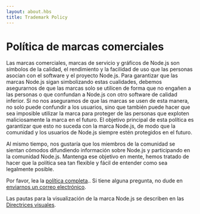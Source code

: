 ```yaml
---
layout: about.hbs
title: Trademark Policy
---
```

# Política de marcas comerciales

Las marcas comerciales, marcas de servicio y gráficos de Node.js son símbolos de 
la calidad, el rendimiento y la facilidad de uso que las personas asocian con el 
software y el proyecto Node.js. Para garantizar que las marcas Node.js sigan simbolizando 
estas cualidades, debemos asegurarnos de que las marcas solo se utilicen de 
forma que no engañen a las personas o que confundan a Node.js con otro software 
de calidad inferior. Si no nos aseguramos de que las marcas se usen de esta manera, 
no solo puede confundir a los usuarios, sino que también puede hacer que sea imposible 
utilizar la marca para proteger de las personas que exploten maliciosamente la marca 
en el futuro. El objetivo principal de esta política es garantizar que esto no suceda 
con la marca Node.js, de modo que la comunidad y los usuarios de Node.js siempre estén 
protegidos en el futuro.

Al mismo tiempo, nos gustaría que los miembros de la comunidad se sientan cómodos 
difundiendo información sobre Node.js y participando en la comunidad Node.js. 
Mantenga ese objetivo en mente, hemos tratado de hacer que la política sea 
tan flexible y fácil de entender como sea legalmente posible.

Por favor, lea la [política completa](/static/documents/trademark-policy.pdf)..
Si tiene alguna pregunta, no dude en [enviarnos un correo electrónico](mailto:trademark@nodejs.org).

Las pautas para la visualización de la marca Node.js 
se describen en las [Directrices visuales](/static/documents/foundation-visual-guidelines.pdf).
